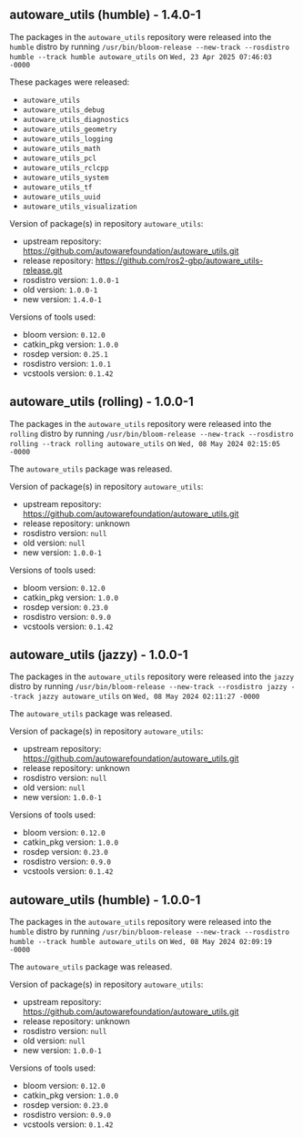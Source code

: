 ## autoware_utils (humble) - 1.4.0-1

The packages in the `autoware_utils` repository were released into the `humble` distro by running `/usr/bin/bloom-release --new-track --rosdistro humble --track humble autoware_utils` on `Wed, 23 Apr 2025 07:46:03 -0000`

These packages were released:
- `autoware_utils`
- `autoware_utils_debug`
- `autoware_utils_diagnostics`
- `autoware_utils_geometry`
- `autoware_utils_logging`
- `autoware_utils_math`
- `autoware_utils_pcl`
- `autoware_utils_rclcpp`
- `autoware_utils_system`
- `autoware_utils_tf`
- `autoware_utils_uuid`
- `autoware_utils_visualization`

Version of package(s) in repository `autoware_utils`:

- upstream repository: https://github.com/autowarefoundation/autoware_utils.git
- release repository: https://github.com/ros2-gbp/autoware_utils-release.git
- rosdistro version: `1.0.0-1`
- old version: `1.0.0-1`
- new version: `1.4.0-1`

Versions of tools used:

- bloom version: `0.12.0`
- catkin_pkg version: `1.0.0`
- rosdep version: `0.25.1`
- rosdistro version: `1.0.1`
- vcstools version: `0.1.42`


## autoware_utils (rolling) - 1.0.0-1

The packages in the `autoware_utils` repository were released into the `rolling` distro by running `/usr/bin/bloom-release --new-track --rosdistro rolling --track rolling autoware_utils` on `Wed, 08 May 2024 02:15:05 -0000`

The `autoware_utils` package was released.

Version of package(s) in repository `autoware_utils`:

- upstream repository: https://github.com/autowarefoundation/autoware_utils.git
- release repository: unknown
- rosdistro version: `null`
- old version: `null`
- new version: `1.0.0-1`

Versions of tools used:

- bloom version: `0.12.0`
- catkin_pkg version: `1.0.0`
- rosdep version: `0.23.0`
- rosdistro version: `0.9.0`
- vcstools version: `0.1.42`


## autoware_utils (jazzy) - 1.0.0-1

The packages in the `autoware_utils` repository were released into the `jazzy` distro by running `/usr/bin/bloom-release --new-track --rosdistro jazzy --track jazzy autoware_utils` on `Wed, 08 May 2024 02:11:27 -0000`

The `autoware_utils` package was released.

Version of package(s) in repository `autoware_utils`:

- upstream repository: https://github.com/autowarefoundation/autoware_utils.git
- release repository: unknown
- rosdistro version: `null`
- old version: `null`
- new version: `1.0.0-1`

Versions of tools used:

- bloom version: `0.12.0`
- catkin_pkg version: `1.0.0`
- rosdep version: `0.23.0`
- rosdistro version: `0.9.0`
- vcstools version: `0.1.42`


## autoware_utils (humble) - 1.0.0-1

The packages in the `autoware_utils` repository were released into the `humble` distro by running `/usr/bin/bloom-release --new-track --rosdistro humble --track humble autoware_utils` on `Wed, 08 May 2024 02:09:19 -0000`

The `autoware_utils` package was released.

Version of package(s) in repository `autoware_utils`:

- upstream repository: https://github.com/autowarefoundation/autoware_utils.git
- release repository: unknown
- rosdistro version: `null`
- old version: `null`
- new version: `1.0.0-1`

Versions of tools used:

- bloom version: `0.12.0`
- catkin_pkg version: `1.0.0`
- rosdep version: `0.23.0`
- rosdistro version: `0.9.0`
- vcstools version: `0.1.42`


